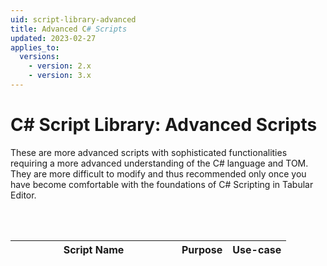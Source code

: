 ```yaml
---
uid: script-library-advanced
title: Advanced C# Scripts
updated: 2023-02-27
applies_to:
  versions:
    - version: 2.x
    - version: 3.x
---
```


# C# Script Library: Advanced Scripts

These are more advanced scripts with sophisticated functionalities requiring a more advanced understanding of the C# language and TOM. They are more difficult to modify and thus recommended only once you have become comfortable with the foundations of C# Scripting in Tabular Editor.

<br>
<br>

| <div style="width:250px">Script Name</div> | Purpose | Use-case |
| --- | --- | --- |